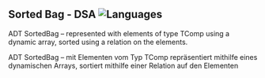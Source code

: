 ## Sorted Bag - DSA ![Languages](https://img.shields.io/badge/Languages-C++-blue)

ADT SortedBag – represented with elements of type TComp using a dynamic array, sorted using a relation on the elements.

ADT SortedBag – mit Elementen vom Typ TComp repräsentiert mithilfe eines dynamischen Arrays, sortiert mithilfe einer Relation auf den Elementen
